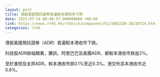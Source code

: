 ```yaml
---
layout: post
title: 港股美國預託證券普遍較本港收市下跌
date: 2021-07-24 06:00:57.000000000 +08:00
link: https://news.rthk.hk/rthk/ch/component/k2/1602330-20210724.htm
categories: rthk
---
```


港股美國預託證券（ADR）普遍較本港收市下跌。

科技股ADR跌幅顯著，騰訊、阿里巴巴及美團ADR，都較本港收市跌逾2%。

至於滙控及友邦ADR，較本港收市跌0.1%至近0.3%。港交所高本港收市近0.6%。
